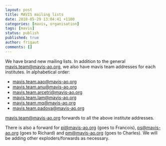 ```yaml
---
layout: post
title: MAVIS mailing lists
date: 2018-05-29 13:04:41 +1100
categories: [mavis, organisation]
tags: [mavis]
status: publish
published: true
author: frigaut
comments: []
---
```


We have brand new mailing lists. In addition to the general mavis.team@mavis-ao.org, we also have mavis team addresses for each institutes. In alphabetical order: 
* mavis.team.aao@mavis-ao.org
* mavis.team.anu@mavis-ao.org
* mavis.team.arcetri@mavis-ao.org
* mavis.team.lam@mavis-ao.org
* mavis.team.mq@mavis-ao.org
* mavis.team.padova@mavis-ao.org

mavis.team@mavis-ao.org forwards to all the above institute addresses.

There is also a forward for pi@mavis-ao.org (goes to Francois), ps@mavis-ao.org (goes to Richard) and pm@mavis-ao.org (goes to Charles). We will be adding other exploders/forwards as necessary.
